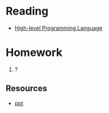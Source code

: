 # Reading

- [High-level Programming Language](http://en.wikipedia.org/wiki/High-level_programming_language)

# Homework

1. ?

## Resources

- [ppt](Lsn19.pptx)
